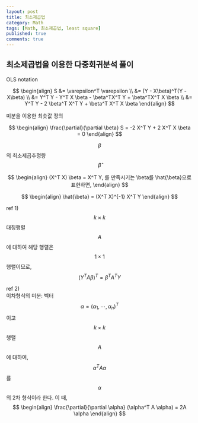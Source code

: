 ```yaml
---
layout: post
title: 최소제곱법
category: Math
tags: [Math, 최소제곱법, least square]
published: true
comments: true
---
```


최소제곱법을 이용한 다중회귀분석 풀이
---

OLS notation  

$$ \begin{align} 
	S &= \varepsilon^T \varepsilon \\
	&= (Y - X\beta)^T(Y - X\beta) \\
	&= Y^T Y - Y^T X \beta - \beta^TX^T Y + \beta^TX^T X \beta \\
	&= Y^T Y - 2 \beta^T X^T Y + \beta^T X^T X \beta 
	\end{align} $$

미분을 이용한 최솟값 정의  

$$  \begin{align}
	\frac{\partial}{\partial \beta} S = -2 X^T Y + 2 X^T X \beta = 0
	\end{align} $$

$$ \beta $$의 최소제곱추정량 $$\hat{\beta}$$  

$$ \begin{align} (X^T X) \beta = X^T Y, 를 만족시키는 \beta를 \hat{\beta}으로 표현하면,  \end{align} $$
	
$$ \begin{align} \hat{\beta} = (X^T X)^{-1} X^T Y \end{align} $$

ref 1)  
$$ k \times k $$ 대칭행렬 $$ A $$ 에 대하여 해당 행렬은 $$ 1 \times 1 $$ 행렬이므로,  
$$ (Y^T A \beta)^T = \beta^T A^T Y $$  

ref 2)  
이차형식의 미분: 벡터 $$ \alpha = (\alpha_1, \cdots, \alpha_n)^T $$ 이고 $$ k \times k $$ 행렬 $$ A $$에 대하여,  
$$ \alpha^T A \alpha $$ 를 $$ \alpha $$의 2차 형식이라 한다. 이 때,  
$$  \begin{align}
	\frac{\partial}{\partial \alpha} (\alpha^T A \alpha) = 2A \alpha
	\end{align} $$
